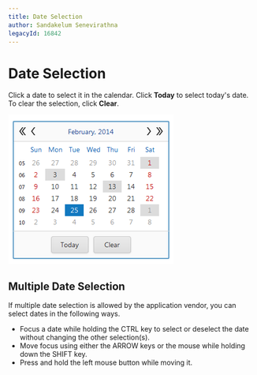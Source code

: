 ```yaml
---
title: Date Selection
author: Sandakelum Senevirathna
legacyId: 16842
---
```

# Date Selection
Click a date to select it in the calendar. Click **Today** to select today's date. To clear the selection, click **Clear**.

![EUD_CalendarSel](../../../images/img22703.png)

## Multiple Date Selection
If multiple date selection is allowed by the application vendor, you can select dates in the following ways.
* Focus a date while holding the CTRL key to select or deselect the date without changing the other selection(s).
* Move focus using either the ARROW keys or the mouse while holding down the SHIFT key.
* Press and hold the left mouse button while moving it.